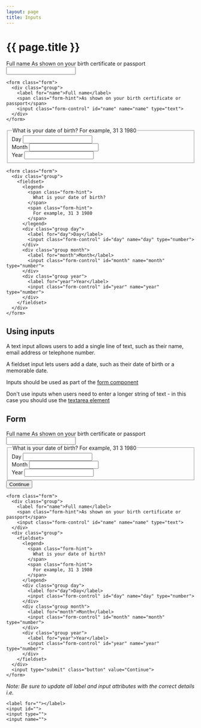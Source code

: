 ```yaml
---
layout: page
title: Inputs
---
```


# {{ page.title }}

<form class="form">
  <div class="group">
    <label for="name">Full name</label>
    <span class="form-hint">As shown on your birth certificate or passport</span>
    <input class="form-control" id="name" name="name" type="text">
  </div>
</form>

    <form class="form">
      <div class="group">
        <label for="name">Full name</label>
        <span class="form-hint">As shown on your birth certificate or passport</span>
        <input class="form-control" id="name" name="name" type="text">
      </div>
    </form>

<form class="form">
  <div class="group">
    <fieldset>
      <legend>
        <span class="form-hint">
          What is your date of birth?
        </span>
        <span class="form-hint">
          For example, 31 3 1980
        </span>
      </legend>
      <div class="group day">
        <label for="day">Day</label>
        <input class="form-control" id="day" name="day" type="number">
      </div>
      <div class="group month">
        <label for="month">Month</label>
        <input class="form-control" id="month" name="month" type="number">
      </div>
      <div class="group year">
        <label for="year">Year</label>
        <input class="form-control" id="year" name="year" type="number">
      </div>
    </fieldset>
  </div>
</form>

    <form class="form">
      <div class="group">
        <fieldset>
          <legend>
            <span class="form-hint">
              What is your date of birth?
            </span>
            <span class="form-hint">
              For example, 31 3 1980
            </span>
          </legend>
          <div class="group day">
            <label for="day">Day</label>
            <input class="form-control" id="day" name="day" type="number">
          </div>
          <div class="group month">
            <label for="month">Month</label>
            <input class="form-control" id="month" name="month" type="number">
          </div>
          <div class="group year">
            <label for="year">Year</label>
            <input class="form-control" id="year" name="year" type="number">
          </div>
        </fieldset>
      </div>
    </form>

## Using inputs

A text input allows users to add a single line of text, such as their name, email address or telephone number.

A fieldset input lets users add a date, such as their date of birth or a memorable date.

Inputs should be used as part of the <a href="form">form component</a>

Don't use inputs when users need to enter a longer string of text - in this case you should use the <a href="textarea">textarea element</a>

## Form

<form class="form">
  <div class="group">
    <label for="name">Full name</label>
    <span class="form-hint">As shown on your birth certificate or passport</span>
    <input class="form-control" id="name" name="name" type="text">
  </div>
  <div class="group">
    <fieldset>
      <legend>
        <span class="form-hint">
          What is your date of birth?
        </span>
        <span class="form-hint">
          For example, 31 3 1980
        </span>
      </legend>
      <div class="group day">
        <label for="day">Day</label>
        <input class="form-control" id="day" name="day" type="number">
      </div>
      <div class="group month">
        <label for="month">Month</label>
        <input class="form-control" id="month" name="month" type="number">
      </div>
      <div class="group year">
        <label for="year">Year</label>
        <input class="form-control" id="year" name="year" type="number">
      </div>
    </fieldset>
  </div>
  <input type="submit" class="button" value="Continue">
</form>

    <form class="form">
      <div class="group">
        <label for="name">Full name</label>
        <span class="form-hint">As shown on your birth certificate or passport</span>
        <input class="form-control" id="name" name="name" type="text">
      </div>
      <div class="group">
        <fieldset>
          <legend>
            <span class="form-hint">
              What is your date of birth?
            </span>
            <span class="form-hint">
              For example, 31 3 1980
            </span>
          </legend>
          <div class="group day">
            <label for="day">Day</label>
            <input class="form-control" id="day" name="day" type="number">
          </div>
          <div class="group month">
            <label for="month">Month</label>
            <input class="form-control" id="month" name="month" type="number">
          </div>
          <div class="group year">
            <label for="year">Year</label>
            <input class="form-control" id="year" name="year" type="number">
          </div>
        </fieldset>
      </div>
      <input type="submit" class="button" value="Continue">
    </form>

*Note: Be sure to update all label and input attributes with the correct details i.e.*
    
    <label for=""></label>
    <input id="">
    <input type="">
    <input name="">
